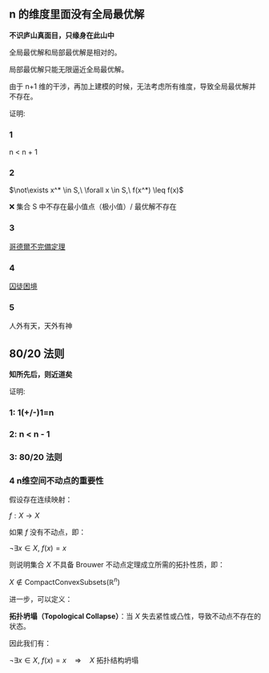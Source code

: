 ## n 的维度里面没有全局最优解

**不识庐山真面目，只缘身在此山中**

全局最优解和局部最优解是相对的。

局部最优解只能无限逼近全局最优解。

由于 n+1 维的干涉，再加上建模的时候，无法考虑所有维度，导致全局最优解并不存在。

证明:

### 1

  n < n + 1

### 2

$\not\exists x^* \in S,\ \forall x \in S,\ f(x^*) \leq f(x)$

❌ 集合 S 中不存在最小值点（极小值）/ 最优解不存在

### 3

[哥德爾不完備定理](https://zh.wikipedia.org/wiki/%E5%93%A5%E5%BE%B7%E5%B0%94%E4%B8%8D%E5%AE%8C%E5%A4%87%E5%AE%9A%E7%90%86)

### 4

[囚徒困境](https://zh.wikipedia.org/wiki/%E5%9B%9A%E5%BE%92%E5%9B%B0%E5%A2%83)

### 5

人外有天，天外有神

## 80/20 法则

**知所先后，则近道矣**

证明:

### 1: 1(+/-)1=n

### 2: n < n - 1

### 3: 80/20 法则

### 4 n维空间不动点的重要性

假设存在连续映射：

$f: X \to X$

如果 $f$ 没有不动点，即：

$\neg \exists x \in X,\ f(x) = x$

则说明集合 $X$ 不具备 Brouwer 不动点定理成立所需的拓扑性质，即：

$X \notin \text{CompactConvexSubsets}(\mathbb{R}^n)$

进一步，可以定义：

**拓扑坍塌（Topological Collapse）**：当 $X$ 失去紧性或凸性，导致不动点不存在的状态。

因此我们有：

$\neg \exists x \in X,\ f(x) = x \quad \Rightarrow \quad X \text{ 拓扑结构坍塌}$




